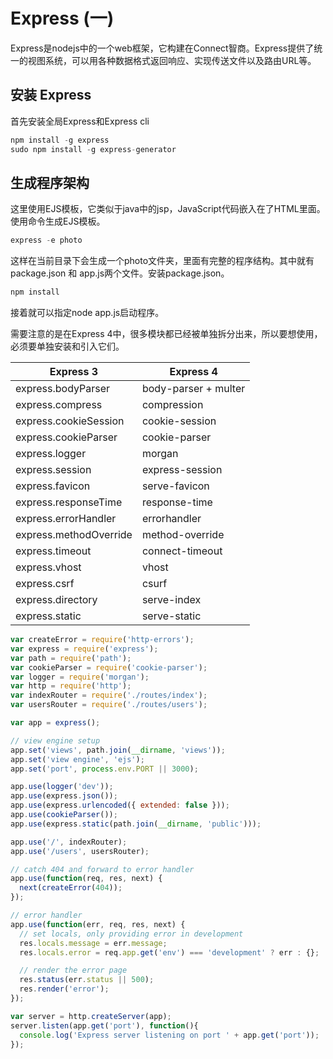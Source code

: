 # Express (一)
Express是nodejs中的一个web框架，它构建在Connect智商。Express提供了统一的视图系统，可以用各种数据格式返回响应、实现传送文件以及路由URL等。
## 安装 Express
首先安装全局Express和Express cli
```s
npm install -g express
sudo npm install -g express-generator
```
## 生成程序架构
这里使用EJS模板，它类似于java中的jsp，JavaScript代码嵌入在了HTML里面。使用命令生成EJS模板。
```s
express -e photo
```
这样在当前目录下会生成一个photo文件夹，里面有完整的程序结构。其中就有package.json 和 app.js两个文件。安装package.json。
```s
npm install
```
接着就可以指定node app.js启动程序。

需要注意的是在Express 4中，很多模块都已经被单独拆分出来，所以要想使用，必须要单独安装和引入它们。


Express 3 |	Express 4
----------|-----------
express.bodyParser |	body-parser + multer
express.compress |	compression
express.cookieSession |	cookie-session
express.cookieParser |	cookie-parser
express.logger |	morgan
express.session |	express-session
express.favicon |	serve-favicon
express.responseTime |	response-time
express.errorHandler |	errorhandler
express.methodOverride |	method-override
express.timeout |	connect-timeout
express.vhost |	vhost
express.csrf |	csurf
express.directory |	serve-index
express.static |	serve-static

```js 
var createError = require('http-errors');
var express = require('express');
var path = require('path');
var cookieParser = require('cookie-parser');
var logger = require('morgan');
var http = require('http');
var indexRouter = require('./routes/index');
var usersRouter = require('./routes/users');

var app = express();

// view engine setup
app.set('views', path.join(__dirname, 'views'));
app.set('view engine', 'ejs');
app.set('port', process.env.PORT || 3000);

app.use(logger('dev'));
app.use(express.json());
app.use(express.urlencoded({ extended: false }));
app.use(cookieParser());
app.use(express.static(path.join(__dirname, 'public')));

app.use('/', indexRouter);
app.use('/users', usersRouter);

// catch 404 and forward to error handler
app.use(function(req, res, next) {
  next(createError(404));
});

// error handler
app.use(function(err, req, res, next) {
  // set locals, only providing error in development
  res.locals.message = err.message;
  res.locals.error = req.app.get('env') === 'development' ? err : {};

  // render the error page
  res.status(err.status || 500);
  res.render('error');
});

var server = http.createServer(app);
server.listen(app.get('port'), function(){
  console.log('Express server listening on port ' + app.get('port'));
});
```